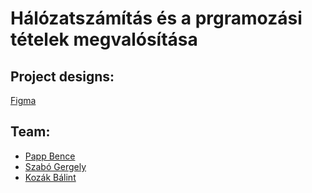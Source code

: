 # Hálózatszámítás és a prgramozási tételek megvalósítása
## Project designs:
[Figma](https://www.figma.com/file/VzYslmhvWWOikWn4PsqZhT/Site?node-id=0%3A1)
## Team:
- [Papp Bence](https://github.com/bencepapp64)
- [Szabó Gergely](https://github.com/szgery)
- [Kozák Bálint](https://github.com/kozakbalint)
